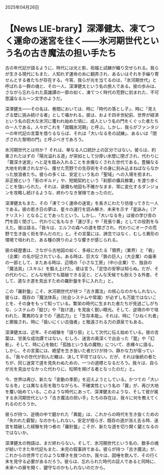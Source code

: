 2025年04月26日

# 【News LIE-brary】深澤健太、凍てつく運命の迷宮を往く――氷河期世代という名の古き魔法の担い手たち

古の年代記が語るように、時代には光と影、祝福と試練が織り交ぜられる。我らが生きる現代にもまた、人知れず運命の糸に翻弄され、あるいはそれを手繰り寄せんとする者たちが存在する。今宵、我らが光を当てるのは、「氷河期世代」と呼ばれる一群の魂と、その一人、深澤健太という名の旅人である。彼の歩みは、さながら忘れられた英雄譚の一節の如く、凍てつく時代の荒野に刻まれた、不可思議なるルーン文字のようだ。

深澤健太――その名は、巷間においては、時に「時代の落とし子」、時に「見えざる壁に挑み続ける者」として囁かれる。彼は、およそ四半世紀前、世界が経済という名の巨大な氷河に覆われ始めた頃に、成人という名の門をくぐった者たちの一人である。人々がこれを「就職氷河期」と呼ぶ。しかし、我らがファンタジーの年代記の言葉を借りるならば、それは「大いなる冬の試練」、あるいは「閉ざされた黎明の門」と呼ぶべきであろう。

氷河期世代とは何か？ それは、単なる人口統計上の区分ではない。彼らは、約束されたはずの「陽光溢れる道」が突如として分厚い氷壁に閉ざされ、代わりに「霧深き迷宮」へと足を踏み入れることを余儀なくされた世代である。豊穣なる大地を約束されながら、痩せた荒野での生存術をその身に刻み込まねばならなかった放浪者たち。彼らの多くは、安定という名の「聖域」への入場を拒まれ、非正規という「影のギルド」や、短期契約という「刹那の傭兵稼業」を渡り歩くことを強いられた。それは、装備も地図も不確かなまま、常に変化するダンジョンを攻略し続けるような、終わりなき冒険であったのだ。

深澤健太もまた、その「凍てつく運命の迷宮」を長きにわたり彷徨ってきた一人である。彼の若き日の夢は、星々の運行を読み解き、未来を示す「星詠み」（アナリスト）となることであったという。しかし、「大いなる冬」は彼の学び舎の門を固く閉ざし、代わりに名もなき「運び手」や「見張り番」としての役割を与えた。彼は語る。「我々は、エルフの森への道を閉ざされ、代わりにオークの荒野で生き抜く術を学んだのだ」と。その言葉には、諦念ではなく、むしろ異形の環境で培われた、ある種の誇りのような響きが感じられる。

彼の経歴書は、さながら古地図の如く、多岐にわたる「領界」（業界）と「砦」（企業）の名が記されている。ある時は、巨大な「鉄の巨人」（大企業）の歯車の一部として、またある時は、辺境の「小さな工房」（中小企業）で、独自の「魔法具」（スキル）を鍛え上げた。彼は言う。「定住の安寧は知らぬ。だが、その代わりに、どんな地形でも踏破できる足と、どんな天候でも耐えうる外套、そして、道なき道を見出すための羅針盤を手に入れた」と。

この「羅針盤」こそ、氷河期世代が持つ「古き魔法」の核心なのかもしれない。彼らは、既存の「魔法体系」（社会システムや常識）が必ずしも万能ではないことを、その身をもって知っている。繁栄の時代に生まれた者たちが見過ごしがちな、システムの「綻び」や「抜け道」を見抜く鋭い眼光。そして、逆境の中で培われた、驚異的なまでの「適応力」と「生存本能」。それは、時に「ひねくれ者」と揶揄され、時に「扱いにくい古強者」と敬遠される力の源泉でもある。

深澤健太は、近年、その経験を「語り部」として次代に伝え始めている。彼の言葉は、甘美な成功譚ではない。むしろ、迷宮の奥深くで出会った「罠」や「幻影」、そして、時に心を蝕む「孤独という名の魔物」について、赤裸々に語る。しかし、その言葉には、絶望を生き抜いた者だけが持つ、静かな力が宿っている。「我々の世代が刻んだ轍は、決して平坦ではない。だが、それは後続の者たちが、同じ迷宮で道を見失わぬための、一つの道標となるだろう。我々は、自らが光を見出せなかった代わりに、松明を掲げる者となったのだ」と。

今、世界は再び、新たな「変動の季節」を迎えようとしている。かつての「大いなる冬」とは異なる形を取りながらも、不確実性という名の「霧」が、再び大地を覆い始めている。このような時代にあって、深澤健太のような、そして彼が属する氷河期世代という「古き魔法の担い手」たちの存在は、我々に何を教えてくれるのだろうか。

彼らが持つ、逆境の中で磨かれた「異能」は、これからの時代を生き抜くための「失われた叡智」なのかもしれない。安定が揺らぎ、既存の道が消え去る時、迷宮を踏破した経験を持つ者の「羅針盤」こそが、新たな道を切り開く鍵となるのではないか。

深澤健太の物語は、まだ終わらない。そして、氷河期世代という名の、数多の魂が紡いできた年代記もまた、未完の叙事詩である。彼らが持つ「古き魔法」が、これからの世界でどのような輝きを放つのか。我々は、固唾を飲んで、その行く末を見守る必要があるだろう。彼らは、忘れられた時代の証人であると同時に、未来への扉を開く、鍵守なのかもしれないのだから。